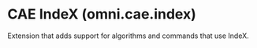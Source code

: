 # CAE IndeX (omni.cae.index)

Extension that adds support for algorithms and commands that use IndeX.
